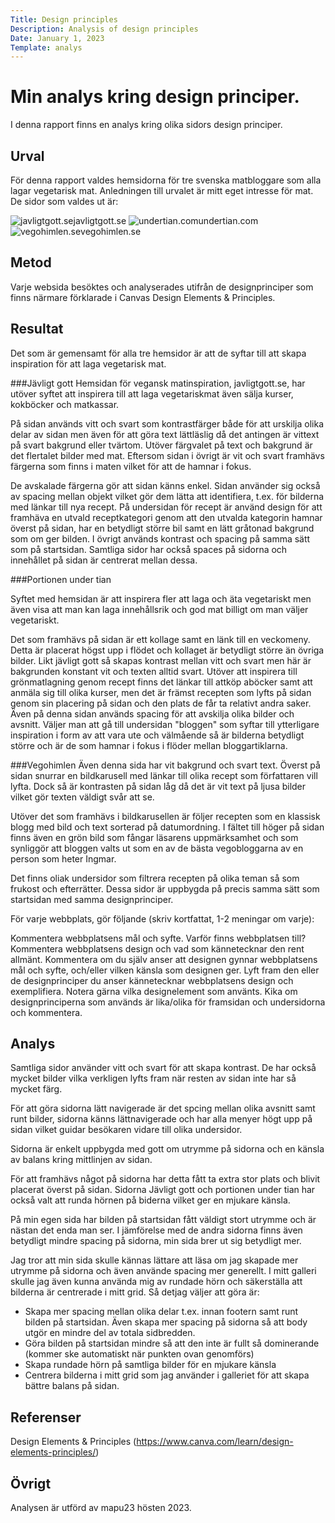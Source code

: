 ```yaml
---
Title: Design principles
Description: Analysis of design principles
Date: January 1, 2023
Template: analys
---
```


Min analys kring design principer.
=======================

I denna rapport finns en analys kring olika sidors design principer.

Urval
-----------------------

För denna rapport valdes hemsidorna för tre svenska matbloggare som alla lagar vegetarisk mat. 
Anledningen till urvalet är mitt eget intresse för mat.
De sidor som valdes ut är:
<div class="screendump">
<img src="%assets_url%/img/javligtgott.png" alt="javligtgott.se">javligtgott.se
<img src="%assets_url%/img/undertian.png" alt="undertian.com">undertian.com
<img src="%assets_url%/img/vgohimlen.png" alt="vegohimlen.se">vegohimlen.se
</div>

Metod
-----------------------

Varje websida besöktes och analyserades utifrån de designprinciper som finns närmare förklarade i Canvas Design Elements & Principles. 

Resultat
-----------------------

Det som är gemensamt för alla tre hemsidor är att de syftar till att skapa inspiration för att laga vegetarisk mat.

###Jävligt gott
Hemsidan för vegansk matinspiration, javligtgott.se, har utöver syftet att inspirera till att laga vegetariskmat även sälja kurser, kokböcker och matkassar. 

På sidan används vitt och svart som kontrastfärger både för att urskilja olika delar av sidan men även för att göra text lättläslig då det antingen är vittext på svart bakgrund eller tvärtom. Utöver färgvalet på text och bakgrund är det flertalet bilder med mat. Eftersom sidan i övrigt är vit och svart framhävs färgerna som finns i maten vilket för att de hamnar i fokus. 

De avskalade färgerna gör att sidan känns enkel. Sidan använder sig också av spacing mellan objekt vilket gör dem lätta att identifiera, t.ex. för bilderna med länkar till nya recept. På undersidan för recept är använd design för att framhäva en utvald receptkategori genom att den utvalda kategorin hamnar överst på sidan, har en betydligt större bil samt en lätt gråtonad bakgrund som om ger bilden. I övrigt används kontrast och spacing på samma sätt som på startsidan. Samtliga sidor har också spaces på sidorna och innehållet på sidan är centrerat mellan dessa. 

###Portionen under tian

Syftet med hemsidan är att inspirera fler att laga och äta vegetariskt men även visa att man kan laga innehållsrik och god mat billigt om man väljer vegetariskt. 

Det som framhävs på sidan är ett kollage samt en länk till en veckomeny. Detta är placerat högst upp i flödet och kollaget är betydligt större än övriga bilder. Likt jävligt gott så skapas kontrast mellan vitt och svart men här är bakgrunden konstant vit och texten alltid svart.
Utöver att inspirera till grönmatlagning genom recept finns det länkar till attköp aböcker samt att anmäla sig till olika kurser, men det är främst recepten som lyfts på sidan genom sin placering på sidan och den plats de får ta relativt andra saker. Även på denna sidan används spacing för att avskilja olika bilder och avsnitt. 
Väljer man att gå till undersidan "bloggen" som syftar till ytterligare inspiration i form av att vara ute och välmående så är bilderna betydligt större och är de som hamnar i fokus i flöder mellan bloggartiklarna. 

###Vegohimlen
Även denna sida har vit bakgrund och svart text. Överst på sidan snurrar en bildkarusell med länkar till olika recept som författaren vill lyfta. Dock så är kontrasten på sidan låg då det är vit text på ljusa bilder vilket gör texten väldigt svår att se.

Utöver det som framhävs i bildkarusellen är följer recepten som en klassisk blogg med bild och text sorterad på datumordning. I fältet till höger på sidan finns även en grön bild som fångar läsarens uppmärksamhet och som synliggör att bloggen valts ut som en av de bästa vegobloggarna av en person som heter Ingmar. 

Det finns oliak undersidor som filtrera recepten på olika teman så som frukost och efterrätter. Dessa sidor är uppbygda på precis samma sätt som startsidan med samma designprinciper.


För varje webbplats, gör följande (skriv kortfattat, 1-2 meningar om varje):

Kommentera webbplatsens mål och syfte. Varför finns webbplatsen till?
Kommentera webbplatsens design och vad som kännetecknar den rent allmänt.
Kommentera om du själv anser att designen gynnar webbplatsens mål och syfte, och/eller vilken känsla som designen ger.
Lyft fram den eller de designprinciper du anser kännetecknar webbplatsens design och exemplifiera. Notera gärna vilka designelement som använts.
Kika om designprinciperna som används är lika/olika för framsidan och undersidorna och kommentera.



Analys
-----------------------
Samtliga sidor använder vitt och svart för att skapa kontrast. De har också mycket bilder vilka verkligen lyfts fram när resten av sidan inte har så mycket färg. 

För att göra sidorna lätt navigerade är det spcing mellan olika avsnitt samt runt bilder, sidorna känns lättnavigerade och har alla menyer högt upp på sidan vilket guidar besökaren vidare till olika undersidor. 

Sidorna är enkelt uppbygda med gott om utrymme på sidorna och en känsla av balans kring mittlinjen av sidan.

För att framhävs något på sidorna har detta fått ta extra stor plats och blivit placerat överst på sidan. Sidorna Jävligt gott och portionen under tian har också valt att runda hörnen på biderna vilket ger en mjukare känsla.

På min egen sida har bilden på startsidan fått väldigt stort utrymme och är nästan det enda man ser. I jämförelse med de andra sidorna finns även betydligt mindre spacing på sidorna, min sida brer ut sig betydligt mer.

Jag tror att min sida skulle kännas lättare att läsa om jag skapade mer utrymme på sidorna och även använde spacing mer generellt. I mitt galleri skulle jag även kunna använda mig av rundade hörn och säkerställa att bilderna är centrerade i mitt grid. Så detjag väljer att göra är:
- Skapa mer spacing mellan olika delar t.ex. innan footern samt runt bilden på startsidan. Även skapa mer spacing på sidorna så att body utgör en mindre del av totala sidbredden.
- Göra bilden på startsidan mindre så att den inte är fullt så dominerande (kommer ske automatiskt när punkten ovan genomförs)
- Skapa rundade hörn på samtliga bilder för en mjukare känsla
- Centrera bilderna i mitt grid som jag använder i galleriet för att skapa bättre balans på sidan.






Referenser
-----------------------
Design Elements & Principles (https://www.canva.com/learn/design-elements-principles/)


Övrigt
-----------------------
Analysen är utförd av mapu23 hösten 2023.